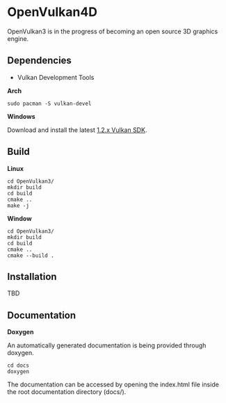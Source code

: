 # OpenVulkan4D

OpenVulkan3 is in the progress of becoming an open source 3D graphics engine.

## Dependencies

* Vulkan Development Tools

**Arch**
    
    sudo pacman -S vulkan-devel
    
**Windows**

Download and install the latest [1.2.x Vulkan SDK](https://vulkan.lunarg.com/sdk/home).

## Build

**Linux**

    cd OpenVulkan3/
    mkdir build
    cd build
    cmake ..
    make -j

**Window**

    cd OpenVulkan3/
    mkdir build
    cd build
    cmake ..
    cmake --build .

## Installation

TBD

## Documentation

**Doxygen**

An automatically generated documentation is being provided through doxygen.

    cd docs
    doxygen
   
The documentation can be accessed by opening the index.html file inside the root documentation directory (docs/).